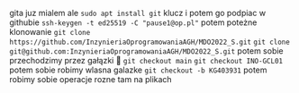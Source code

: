 gita juz mialem ale
    ```sudo apt install git```
klucz i potem go podpiac w githubie
    ```ssh-keygen -t ed25519 -C "pause1@op.pl"```
potem poteżne klonowanie
    ```git clone https://github.com/InzynieriaOprogramowaniaAGH/MDO2022_S.git```
    ```git clone git@github.com:InzynieriaOprogramowaniaAGH/MDO2022_S.git```
potem sobie przechodzimy przez gałązki 🌿
    ```git checkout main```
    ```git checkout INO-GCL01```
potem sobie robimy wlasna galazke
    ```git checkout -b KG403931```
potem robimy sobie operacje rozne tam na plikach
